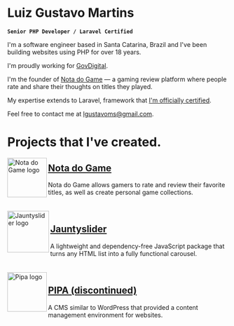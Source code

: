 # Luiz Gustavo Martins
**`Senior PHP Developer / Laravel Certified`**

I'm a software engineer based in Santa Catarina, Brazil and I've been building websites using PHP for over 18 years.

I'm proudly working for [GovDigital](https://github.com/GovDigital).

I'm the founder of [Nota do Game](https://notadogame.com) — a gaming review platform where people rate and share their thoughts on titles they played.

My expertise extends to Laravel, framework that [I'm officially certified](https://exam.laravelcert.com/is/luiz-gustavo-martins-da-silva/certified-since/2019-03-20).

Feel free to contact me at lgustavoms@gmail.com.

# Projects that I've created.

<img src="https://luizgustavomartins.com/img/projects/notadogame.png" alt="Nota do Game logo" width="90" align="left"/>

## [Nota do Game](https://notadogame.com)
Nota do Game allows gamers to rate and review their favorite titles, as well as create personal game collections.
\
\
\
<img src="https://luizgustavomartins.com/img/projects/jauntyslider.png" alt="Jauntyslider logo" width="95" align="left"/>

## [Jauntyslider](https://jauntyslider.luizgustavomartins.com)
A lightweight and dependency-free JavaScript package that turns any HTML list into a fully functional carousel.
\
\
\
<img src="https://luizgustavomartins.com/img/projects/pipa.png" alt="Pipa logo" width="90" align="left"/>

## [PIPA (discontinued)](https://luizgustavomartins.com)
A CMS similar to WordPress that provided a content management environment for websites.
